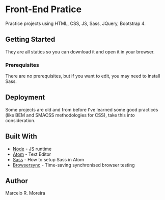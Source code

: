 # Front-End Pratice

Practice projects using HTML, CSS, JS, Sass, JQuery, Bootstrap 4.

## Getting Started

They are all statics so you can download it and open it in your browser.

### Prerequisites

There are no prerequisites, but if you want to edit, you may need to install Sass.

## Deployment

Some projects are old and from before I've learned some good practices (like BEM and SMACSS methodologies for CSS), take this into consideration.

## Built With

* [Node](https://nodejs.org/) - JS runtime
* [Atom](https://atom.io/) - Text Editor
* [Sass](https://www.youtube.com/watch?v=GIn6w6u-rPY) - How to setup Sass in Atom
* [Browsersync](https://browsersync.io/) - Time-saving synchronised browser testing

## Author

Marcelo R. Moreira
